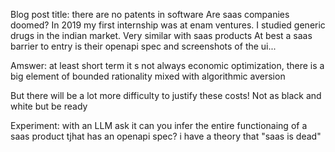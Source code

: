 Blog post title: there are no patents in software
Are saas companies doomed?
In 2019 my first internship was at enam ventures. I studied generic drugs in the indian market. 
Very similar with saas products 
At best a saas barrier to entry is their openapi spec and screenshots of the ui... 

Amswer: at least short term it s not always economic optimization, there is a big element of bounded rationality mixed with algorithmic aversion

But there will be a lot more difficulty to justify these costs! 
Not as black and white but be ready

Experiment: with an LLM ask it
can you infer the entire functionaing of a saas product tjhat has an openapi spec?
i have a theory that "saas is dead"
